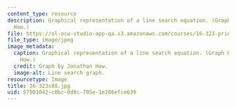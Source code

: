 ```yaml
---
content_type: resource
description: Graphical representation of a line search equation. (Graph by Jonathan
  How.)
file: https://ol-ocw-studio-app-qa.s3.amazonaws.com/courses/16-323-principles-of-optimal-control-spring-2008/57901042c0bc0d8c795e1e286efce639_16-323s08.jpg
file_type: image/jpeg
image_metadata:
  caption: Graphical representation of a line search equation. (Graph by Jonathan
    How.)
  credit: Graph by Jonathan How.
  image-alt: Line search graph.
resourcetype: Image
title: 16-323s08.jpg
uid: 57901042-c0bc-0d8c-795e-1e286efce639
---
```

